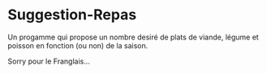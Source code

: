 # Suggestion-Repas
Un progamme qui propose un nombre desiré de plats de viande, légume et poisson en fonction (ou non) de la saison.

Sorry pour le Franglais...
